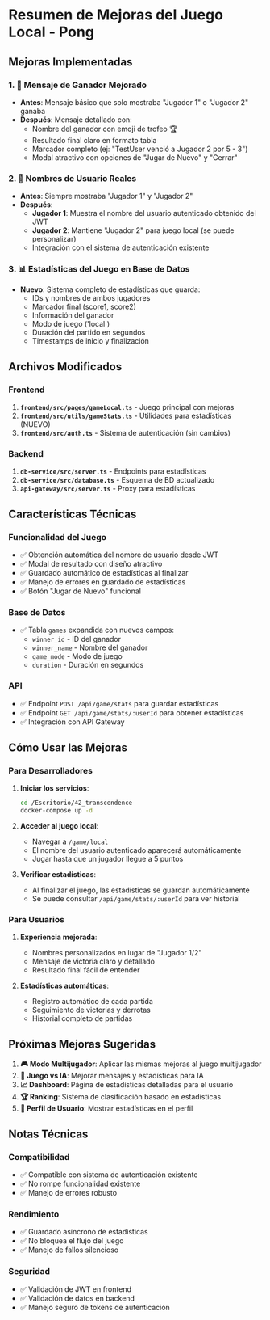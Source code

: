 # Resumen de Mejoras del Juego Local - Pong

## Mejoras Implementadas

### 1. 📝 Mensaje de Ganador Mejorado
- **Antes**: Mensaje básico que solo mostraba "Jugador 1" o "Jugador 2" ganaba
- **Después**: Mensaje detallado con:
  - Nombre del ganador con emoji de trofeo 🏆
  - Resultado final claro en formato tabla
  - Marcador completo (ej: "TestUser venció a Jugador 2 por 5 - 3")
  - Modal atractivo con opciones de "Jugar de Nuevo" y "Cerrar"

### 2. 👤 Nombres de Usuario Reales
- **Antes**: Siempre mostraba "Jugador 1" y "Jugador 2"
- **Después**: 
  - **Jugador 1**: Muestra el nombre del usuario autenticado obtenido del JWT
  - **Jugador 2**: Mantiene "Jugador 2" para juego local (se puede personalizar)
  - Integración con el sistema de autenticación existente

### 3. 📊 Estadísticas del Juego en Base de Datos
- **Nuevo**: Sistema completo de estadísticas que guarda:
  - IDs y nombres de ambos jugadores
  - Marcador final (score1, score2)
  - Información del ganador
  - Modo de juego ('local')
  - Duración del partido en segundos
  - Timestamps de inicio y finalización

## Archivos Modificados

### Frontend
1. **`frontend/src/pages/gameLocal.ts`** - Juego principal con mejoras
2. **`frontend/src/utils/gameStats.ts`** - Utilidades para estadísticas (NUEVO)
3. **`frontend/src/auth.ts`** - Sistema de autenticación (sin cambios)

### Backend
1. **`db-service/src/server.ts`** - Endpoints para estadísticas
2. **`db-service/src/database.ts`** - Esquema de BD actualizado
3. **`api-gateway/src/server.ts`** - Proxy para estadísticas

## Características Técnicas

### Funcionalidad del Juego
- ✅ Obtención automática del nombre de usuario desde JWT
- ✅ Modal de resultado con diseño atractivo
- ✅ Guardado automático de estadísticas al finalizar
- ✅ Manejo de errores en guardado de estadísticas
- ✅ Botón "Jugar de Nuevo" funcional

### Base de Datos
- ✅ Tabla `games` expandida con nuevos campos:
  - `winner_id` - ID del ganador
  - `winner_name` - Nombre del ganador
  - `game_mode` - Modo de juego
  - `duration` - Duración en segundos

### API
- ✅ Endpoint `POST /api/game/stats` para guardar estadísticas
- ✅ Endpoint `GET /api/game/stats/:userId` para obtener estadísticas
- ✅ Integración con API Gateway

## Cómo Usar las Mejoras

### Para Desarrolladores
1. **Iniciar los servicios**:
   ```bash
   cd /Escritorio/42_transcendence
   docker-compose up -d
   ```

2. **Acceder al juego local**:
   - Navegar a `/game/local`
   - El nombre del usuario autenticado aparecerá automáticamente
   - Jugar hasta que un jugador llegue a 5 puntos

3. **Verificar estadísticas**:
   - Al finalizar el juego, las estadísticas se guardan automáticamente
   - Se puede consultar `/api/game/stats/:userId` para ver historial

### Para Usuarios
1. **Experiencia mejorada**:
   - Nombres personalizados en lugar de "Jugador 1/2"
   - Mensaje de victoria claro y detallado
   - Resultado final fácil de entender

2. **Estadísticas automáticas**:
   - Registro automático de cada partida
   - Seguimiento de victorias y derrotas
   - Historial completo de partidas

## Próximas Mejoras Sugeridas

1. **🎮 Modo Multijugador**: Aplicar las mismas mejoras al juego multijugador
2. **🤖 Juego vs IA**: Mejorar mensajes y estadísticas para IA
3. **📈 Dashboard**: Página de estadísticas detalladas para el usuario
4. **🏆 Ranking**: Sistema de clasificación basado en estadísticas
5. **👥 Perfil de Usuario**: Mostrar estadísticas en el perfil

## Notas Técnicas

### Compatibilidad
- ✅ Compatible con sistema de autenticación existente
- ✅ No rompe funcionalidad existente
- ✅ Manejo de errores robusto

### Rendimiento
- ✅ Guardado asíncrono de estadísticas
- ✅ No bloquea el flujo del juego
- ✅ Manejo de fallos silencioso

### Seguridad
- ✅ Validación de JWT en frontend
- ✅ Validación de datos en backend
- ✅ Manejo seguro de tokens de autenticación
